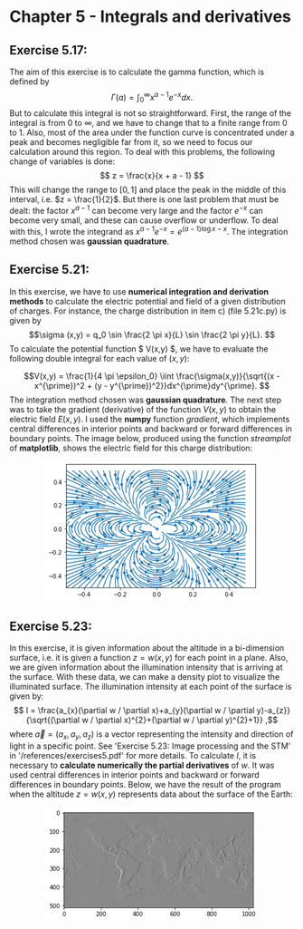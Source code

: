 # Chapter 5 - Integrals and derivatives

## Exercise 5.17:
The aim of this exercise is to calculate the gamma function, which is defined by
$$ \Gamma (a) = \int_{0}^{\infty} x^{a-1}e^{-x}  dx. $$
But to calculate this integral is not so straightforward. First, the range of the integral is from 0 to $\infty$, and we have to change that to a finite range from 0 to 1.
Also, most of the area under the function curve is concentrated under a peak and becomes negligible far from it, so we need to focus our calculation around this region.
To deal with this problems, the following change of variables is done:
$$ z = \frac{x}{x + a - 1} $$
This will change the range to $[0,1]$ and place the peak in the middle of this interval, i.e. $z = \frac{1}{2}$.
But there is one last problem that must be dealt: the factor $x^{a-1}$ can become very large and the factor $e^{-x}$ can become very small, and these can cause overflow or underflow. To deal with this, I wrote the integrand as $x^{a-1}e^{-x} = e^{(a-1)\log{x} - x}$. The integration method chosen was <b>gaussian quadrature</b>.

## Exercise 5.21:
In this exercise, we have to use <b>numerical integration and derivation methods</b> to calculate the electric potential and field of a given distribution of charges. For instance, the charge distribution in item c) (file 5.21c.py) is given by
$$\sigma (x,y) = q_0 \sin \frac{2 \pi x}{L} \sin \frac{2 \pi y}{L}. $$
To calculate the potential function  $ V(x,y) $, we have to evaluate the following double integral for each value of $(x,y)$:

$$V(x,y) = \frac{1}{4 \pi \epsilon_0} \iint \frac{\sigma(x,y)}{\sqrt{(x - x^{\prime})^2 + (y - y^{\prime})^2}}dx^{\prime}dy^{\prime}. $$
The integration method chosen was <b>gaussian quadrature</b>. The next step was to take the gradient (derivative) of the function $V(x,y)$ to obtain the electric field $E(x,y)$. I used the **numpy** function *gradient*, which implements central differences in interior points and backward or forward differences in boundary points. The image below, produced using the function *streamplot* of **matplotlib**, shows the electric field for this charge distribution:
<p align="center">
  <img src="./../../images/5_21c.png" />
   </div>
</p>

## Exercise 5.23:
In this exercise, it is given information about the altitude in a bi-dimension surface, i.e. it is given a function $z=w(x,y)$ for each point in a plane. Also, we are given information about the illumination intensity that is arriving at the surface. With these data, we can make a density plot to visualize the illuminated surface. The illumination intensity at each point of the surface is given by:
$$ I = \frac{a_{x}(\partial w / \partial x)+a_{y}(\partial w / \partial y)-a_{z}}{\sqrt{(\partial w / \partial x)^{2}+(\partial w / \partial y)^{2}+1}} ,$$
where $\vec{a} = (a_{x},a_{y},a_{z})$ is a vector representing the intensity and direction of light in a specific point. See 'Exercise 5.23: Image processing and the STM' in '/references/exercises5.pdf' for more details. To calculate $I$, it is necessary to <b>calculate numerically the partial derivatives</b> of $w$. It was used central differences in interior points and backward or forward differences in boundary points. Below, we have the result of the program when the altitude $z = w(x,y)$ represents data about the surface of the Earth:
<p align="center">
  <img src="./../../images/5_23b.png" />
   </div>
</p>
